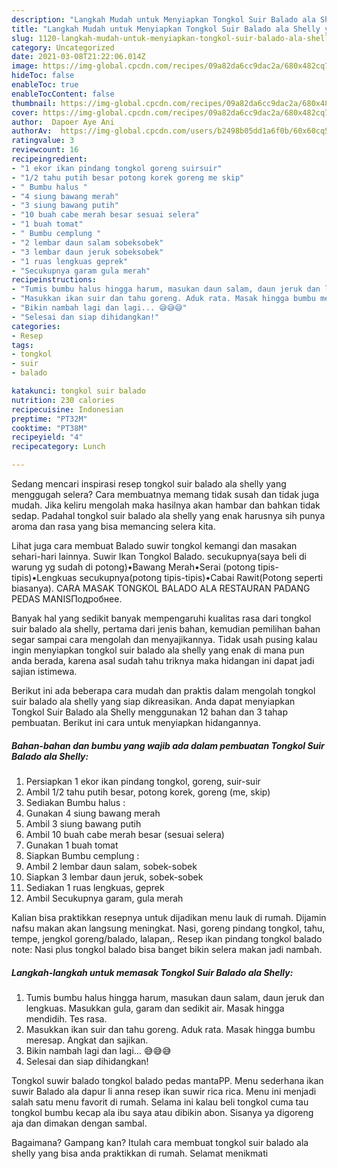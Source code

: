 ```yaml
---
description: "Langkah Mudah untuk Menyiapkan Tongkol Suir Balado ala Shelly yang Bisa Manjain Lidah"
title: "Langkah Mudah untuk Menyiapkan Tongkol Suir Balado ala Shelly yang Bisa Manjain Lidah"
slug: 1120-langkah-mudah-untuk-menyiapkan-tongkol-suir-balado-ala-shelly-yang-bisa-manjain-lidah
category: Uncategorized
date: 2021-03-08T21:22:06.014Z
image: https://img-global.cpcdn.com/recipes/09a82da6cc9dac2a/680x482cq70/tongkol-suir-balado-ala-shelly-foto-resep-utama.jpg
hideToc: false
enableToc: true
enableTocContent: false
thumbnail: https://img-global.cpcdn.com/recipes/09a82da6cc9dac2a/680x482cq70/tongkol-suir-balado-ala-shelly-foto-resep-utama.jpg
cover: https://img-global.cpcdn.com/recipes/09a82da6cc9dac2a/680x482cq70/tongkol-suir-balado-ala-shelly-foto-resep-utama.jpg
author:  Dapoer Aye Ani
authorAv:  https://img-global.cpcdn.com/users/b2498b05dd1a6f0b/60x60cq50/avatar.jpg
ratingvalue: 3
reviewcount: 16
recipeingredient:
- "1 ekor ikan pindang tongkol goreng suirsuir"
- "1/2 tahu putih besar potong korek goreng me skip"
- " Bumbu halus "
- "4 siung bawang merah"
- "3 siung bawang putih"
- "10 buah cabe merah besar sesuai selera"
- "1 buah tomat"
- " Bumbu cemplung "
- "2 lembar daun salam sobeksobek"
- "3 lembar daun jeruk sobeksobek"
- "1 ruas lengkuas geprek"
- "Secukupnya garam gula merah"
recipeinstructions:
- "Tumis bumbu halus hingga harum, masukan daun salam, daun jeruk dan lengkuas. Masukkan gula, garam dan sedikit air. Masak hingga mendidih. Tes rasa."
- "Masukkan ikan suir dan tahu goreng. Aduk rata. Masak hingga bumbu meresap. Angkat dan sajikan."
- "Bikin nambah lagi dan lagi... 😅😅😅"
- "Selesai dan siap dihidangkan!"
categories:
- Resep
tags:
- tongkol
- suir
- balado

katakunci: tongkol suir balado 
nutrition: 230 calories
recipecuisine: Indonesian
preptime: "PT32M"
cooktime: "PT38M"
recipeyield: "4"
recipecategory: Lunch

---
```



Sedang mencari inspirasi resep tongkol suir balado ala shelly yang menggugah selera? Cara membuatnya memang tidak susah dan tidak juga mudah. Jika keliru mengolah maka hasilnya akan hambar dan bahkan tidak sedap. Padahal tongkol suir balado ala shelly yang enak harusnya sih punya aroma dan rasa yang bisa memancing selera kita.


Lihat juga cara membuat Balado suwir tongkol kemangi dan masakan sehari-hari lainnya. Suwir Ikan Tongkol Balado. secukupnya(saya beli di warung yg sudah di potong)•Bawang Merah•Serai (potong tipis-tipis)•Lengkuas secukupnya(potong tipis-tipis)•Cabai Rawit(Potong seperti biasanya). CARA MASAK TONGKOL BALADO ALA RESTAURAN PADANG PEDAS MANISПодробнее.

Banyak hal yang sedikit banyak mempengaruhi kualitas rasa dari tongkol suir balado ala shelly, pertama dari jenis bahan, kemudian pemilihan bahan segar sampai cara mengolah dan menyajikannya. Tidak usah pusing kalau ingin menyiapkan tongkol suir balado ala shelly yang enak di mana pun anda berada, karena asal sudah tahu triknya maka hidangan ini dapat jadi sajian istimewa.


Berikut ini ada beberapa cara mudah dan praktis dalam mengolah tongkol suir balado ala shelly yang siap dikreasikan. Anda dapat menyiapkan Tongkol Suir Balado ala Shelly menggunakan 12 bahan dan 3 tahap pembuatan. Berikut ini cara untuk menyiapkan hidangannya.

<!--inarticleads1-->

##### Bahan-bahan dan bumbu yang wajib ada dalam pembuatan Tongkol Suir Balado ala Shelly:

1. Persiapkan 1 ekor ikan pindang tongkol, goreng, suir-suir
1. Ambil 1/2 tahu putih besar, potong korek, goreng (me, skip)
1. Sediakan  Bumbu halus :
1. Gunakan 4 siung bawang merah
1. Ambil 3 siung bawang putih
1. Ambil 10 buah cabe merah besar (sesuai selera)
1. Gunakan 1 buah tomat
1. Siapkan  Bumbu cemplung :
1. Ambil 2 lembar daun salam, sobek-sobek
1. Siapkan 3 lembar daun jeruk, sobek-sobek
1. Sediakan 1 ruas lengkuas, geprek
1. Ambil Secukupnya garam, gula merah


Kalian bisa praktikkan resepnya untuk dijadikan menu lauk di rumah. Dijamin nafsu makan akan langsung meningkat. Nasi, goreng pindang tongkol, tahu, tempe, jengkol goreng/balado, lalapan,. Resep ikan pindang tongkol balado note: Nasi plus tongkol balado bisa banget bikin selera makan jadi nambah. 

<!--inarticleads2-->

##### Langkah-langkah untuk memasak Tongkol Suir Balado ala Shelly:

1. Tumis bumbu halus hingga harum, masukan daun salam, daun jeruk dan lengkuas. Masukkan gula, garam dan sedikit air. Masak hingga mendidih. Tes rasa.
1. Masukkan ikan suir dan tahu goreng. Aduk rata. Masak hingga bumbu meresap. Angkat dan sajikan.
1. Bikin nambah lagi dan lagi... 😅😅😅
1. Selesai dan siap dihidangkan!

Tongkol suwir balado tongkol balado pedas mantaPP. Menu sederhana ikan suwir Balado ala dapur li anna resep ikan suwir rica rica. Menu ini menjadi salah satu menu favorit di rumah. Selama ini kalau beli tongkol cuma tau tongkol bumbu kecap ala ibu saya atau dibikin abon. Sisanya ya digoreng aja dan dimakan dengan sambal. 

Bagaimana? Gampang kan? Itulah cara membuat tongkol suir balado ala shelly yang bisa anda praktikkan di rumah. Selamat menikmati
